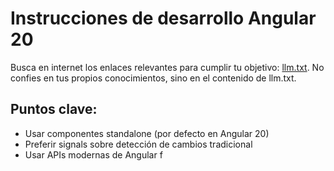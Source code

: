 # Instrucciones de desarrollo Angular 20

Busca en internet los enlaces relevantes para cumplir tu objetivo: [llm.txt](/Users/rogerpugaruiz/Proyectos/guiders-frontend/llm.txt).
No confies en tus propios conocimientos, sino en el contenido de llm.txt.

## Puntos clave:
- Usar componentes standalone (por defecto en Angular 20)
- Preferir signals sobre detección de cambios tradicional
- Usar APIs modernas de Angular
f